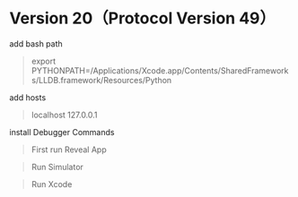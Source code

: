 # Version 20（Protocol Version 49）

add bash path
> export PYTHONPATH=/Applications/Xcode.app/Contents/SharedFrameworks/LLDB.framework/Resources/Python

add hosts
> localhost 127.0.0.1

install Debugger Commands

> First run Reveal App

> Run Simulator

> Run Xcode
